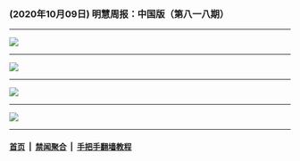 ### (2020年10月09日) 明慧周报：中国版（第八一八期） 

---

<img src="http://qikan.minghui.org/mhqkpage/qikanimage/2020/10/08/mhzb_818_pdf-online1.png"/><hr/>
<img src="http://qikan.minghui.org/mhqkpage/qikanimage/2020/10/08/mhzb_818_pdf-online2.png"/><hr/>
<img src="http://qikan.minghui.org/mhqkpage/qikanimage/2020/10/08/mhzb_818_pdf-online3.png"/><hr/>
<img src="http://qikan.minghui.org/mhqkpage/qikanimage/2020/10/08/mhzb_818_pdf-online4.png"/><hr/>


#### [首页](../../../..) &nbsp;|&nbsp; [禁闻聚合](https://github.com/gfw-breaker/banned-news) &nbsp;|&nbsp; [手把手翻墙教程](https://github.com/gfw-breaker/guides) 